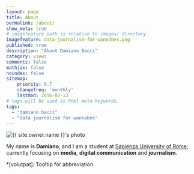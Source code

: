 ```yaml
---
layout: page
title: About
permalink: /about/
show_meta: true
# imagefeature path is relative to images/ directory.
imagefeature: data-journalism-for-wannabes.png
published: true
description: "About Damiano Bacci"
category: views
comments: false
mathjax: false
noindex: false
sitemap:
    priority: 0.7
    changefreq: 'monthly'
    lastmod: 2016-02-13
# tags will be used as html meta keywords.    
tags:
  - "damiano bacci"
  - "data journalism for wannabes"
---
```


<div class="post-author text-center">                       
            <img src="{{ site.urlimg }}{{ site.owner.avatar }}" alt="{{ site.owner.name }}'s photo" itemprop="image" class="post-avatar img-circle img-responsive"/> 
<span class="social-icons" style="padding-top: 10px; padding-bottom: 1px;">
<a href="{{ site.url }}/cv" title="Curriculum Vitae" class="social-icons"><i class="iconm iconm-profile" style="vertical-align: top;"></i></a>
<a href="{{ site.owner.linkedin }}" class="social-icons" title="LinkedIn profile"><i class="iconm iconm-linkedin2"></i></a>
</span>
</div>

My name is **Damiano**, and I am a student at [Sapienza University of Rome](http://www.coris.uniroma1.it/), currently  focusing on **media**, **digital communication** and **journalism**.

*[volutpat]: Tooltip for abbreviation.

